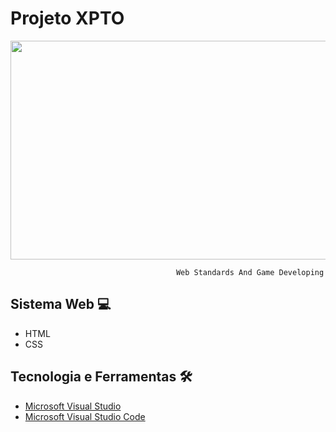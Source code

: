 # Projeto XPTO

<p align="center">
  <img width="720" height="350" src="https://user-images.githubusercontent.com/78046279/187567285-b254dff1-88ed-4743-89bf-48fb7a6c11c0.png">
</p>

                                         Web Standards And Game Developing 

                                 

## Sistema Web 💻
- HTML
- CSS

## Tecnologia e Ferramentas 🛠
- [Microsoft Visual Studio](https://visualstudio.microsoft.com/pt-br/downloads/)
- [Microsoft Visual Studio Code](https://code.visualstudio.com/download)



